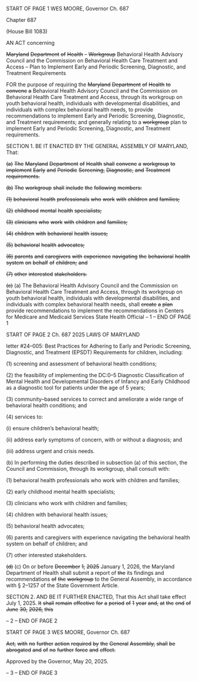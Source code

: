 START OF PAGE 1
WES MOORE, Governor Ch. 687

Chapter 687

(House Bill 1083)

AN ACT concerning

~~Maryland~~ ~~Department~~ ~~of~~ ~~Health~~ ~~–~~ ~~Workgroup~~ Behavioral Health Advisory
Council and the Commission on Behavioral Health Care Treatment and Access –
Plan to Implement Early and Periodic Screening, Diagnostic, and Treatment
Requirements

FOR the purpose of requiring the ~~Maryland~~ ~~Department~~ ~~of~~ ~~Health~~ ~~to~~ ~~convene~~ ~~a~~ Behavioral
Health Advisory Council and the Commission on Behavioral Health Care Treatment
and Access, through its workgroup on youth behavioral health, individuals with
developmental disabilities, and individuals with complex behavioral health needs, to
provide recommendations to implement Early and Periodic Screening, Diagnostic,
and Treatment requirements; and generally relating to a ~~workgroup~~ plan to
implement Early and Periodic Screening, Diagnostic, and Treatment requirements.

SECTION 1. BE IT ENACTED BY THE GENERAL ASSEMBLY OF MARYLAND,
That:

~~(a)~~ ~~The~~ ~~Maryland~~ ~~Department~~ ~~of~~ ~~Health~~ ~~shall~~ ~~convene~~ ~~a~~ ~~workgroup~~ ~~to~~ ~~implement~~
~~Early~~ ~~and~~ ~~Periodic~~ ~~Screening,~~ ~~Diagnostic,~~ ~~and~~ ~~Treatment~~ ~~requirements.~~

~~(b)~~ ~~The~~ ~~workgroup~~ ~~shall~~ ~~include~~ ~~the~~ ~~following~~ ~~members:~~

~~(1)~~ ~~behavioral~~ ~~health~~ ~~professionals~~ ~~who~~ ~~work~~ ~~with~~ ~~children~~ ~~and~~ ~~families;~~

~~(2)~~ ~~childhood~~ ~~mental~~ ~~health~~ ~~specialists;~~

~~(3)~~ ~~clinicians~~ ~~who~~ ~~work~~ ~~with~~ ~~children~~ ~~and~~ ~~families;~~

~~(4)~~ ~~children~~ ~~with~~ ~~behavioral~~ ~~health~~ ~~issues;~~

~~(5)~~ ~~behavioral~~ ~~health~~ ~~advocates;~~

~~(6)~~ ~~parents~~ ~~and~~ ~~caregivers~~ ~~with~~ ~~experience~~ ~~navigating~~ ~~the~~ ~~behavioral~~
~~health~~ ~~system~~ ~~on~~ ~~behalf~~ ~~of~~ ~~children;~~ ~~and~~

~~(7)~~ ~~other~~ ~~interested~~ ~~stakeholders.~~

~~(c)~~ (a) The Behavioral Health Advisory Council and the Commission on Behavioral
Health Care Treatment and Access, through its workgroup on youth behavioral health,
individuals with developmental disabilities, and individuals with complex behavioral
health needs, shall ~~create~~ ~~a~~ ~~plan~~ provide recommendations to implement the
recommendations in Centers for Medicare and Medicaid Services State Health Official
– 1 –
END OF PAGE 1

START OF PAGE 2
Ch. 687 2025 LAWS OF MARYLAND

letter #24–005: Best Practices for Adhering to Early and Periodic Screening, Diagnostic,
and Treatment (EPSDT) Requirements for children, including:

(1) screening and assessment of behavioral health conditions;

(2) the feasibility of implementing the DC:0–5 Diagnostic Classification of
Mental Health and Developmental Disorders of Infancy and Early Childhood as a
diagnostic tool for patients under the age of 5 years;

(3) community–based services to correct and ameliorate a wide range of
behavioral health conditions; and

(4) services to:

(i) ensure children’s behavioral health;

(ii) address early symptoms of concern, with or without a diagnosis;
and

(iii) address urgent and crisis needs.

(b) In performing the duties described in subsection (a) of this section, the Council
and Commission, through its workgroup, shall consult with:

(1) behavioral health professionals who work with children and families;

(2) early childhood mental health specialists;

(3) clinicians who work with children and families;

(4) children with behavioral health issues;

(5) behavioral health advocates;

(6) parents and caregivers with experience navigating the behavioral
health system on behalf of children; and

(7) other interested stakeholders.

~~(d)~~ (c) On or before ~~December~~ ~~1,~~ ~~2025~~ January 1, 2026, the Maryland Department of
Health shall submit a report of ~~the~~ its findings and recommendations ~~of~~ ~~the~~ ~~workgroup~~ to
the General Assembly, in accordance with § 2–1257 of the State Government Article.

SECTION 2. AND BE IT FURTHER ENACTED, That this Act shall take effect July
1, 2025. ~~It~~ ~~shall~~ ~~remain~~ ~~effective~~ ~~for~~ ~~a~~ ~~period~~ ~~of~~ ~~1~~ ~~year~~ ~~and,~~ ~~at~~ ~~the~~ ~~end~~ ~~of~~ ~~June~~ ~~30,~~ ~~2026,~~ ~~this~~

– 2 –
END OF PAGE 2

START OF PAGE 3
WES MOORE, Governor Ch. 687

~~Act,~~ ~~with~~ ~~no~~ ~~further~~ ~~action~~ ~~required~~ ~~by~~ ~~the~~ ~~General~~ ~~Assembly,~~ ~~shall~~ ~~be~~ ~~abrogated~~ ~~and~~ ~~of~~ ~~no~~
~~further~~ ~~force~~ ~~and~~ ~~effect.~~

Approved by the Governor, May 20, 2025.

– 3 –
END OF PAGE 3